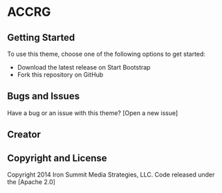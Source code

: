 # ACCRG

## Getting Started

To use this theme, choose one of the following options to get started:
* Download the latest release on Start Bootstrap
* Fork this repository on GitHub

## Bugs and Issues

Have a bug or an issue with this theme? [Open a new issue]

## Creator

## Copyright and License

Copyright 2014 Iron Summit Media Strategies, LLC. Code released under the [Apache 2.0]
